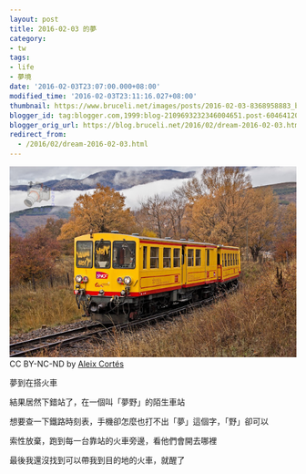 ```yaml
---
layout: post
title: 2016-02-03 的夢
category:
- tw
tags:
- life
- 夢境
date: '2016-02-03T23:07:00.000+08:00'
modified_time: '2016-02-03T23:11:16.027+08:00'
thumbnail: https://www.bruceli.net/images/posts/2016-02-03-8368958883_b9b5b5d266_o.jpg
blogger_id: tag:blogger.com,1999:blog-2109693232346004651.post-6046412016251007144
blogger_orig_url: https://blog.bruceli.net/2016/02/dream-2016-02-03.html
redirect_from:
  - /2016/02/dream-2016-02-03.html
---
```


![](/images/posts/2016-02-03-8368958883_b9b5b5d266_o.jpg)
<span>CC BY-NC-ND by [Aleix Cortés](https://www.flickr.com/photos/ut440_131m/8368958883/in/photolist-dKx6Ux-dvtkgV-cZXdPA-6WeGZn-pTSrgH-6AAKKX-oSAe1U-s2puC3-cWgHgA-fSWRuT-by4ZNd-dcA1x5-bULtnQ-pdycEc-dS68Yj-eUrWL4-iJiqW-dSdk22-dvV31H-qmBwG2-a2CzBf-AS7KnS-3c57Vb-bg7VqP-ayDeX8-81mDU1-qCDHaj-579yv9-ayDzbH-4Ldivn-ejffea-dNsDBM-ehPZby-6RzHe4-85UL52-zp1Evv-f7fptx-nR1WkP-moMwHA-7g54Eq-mJQxt6-pD7E3Q-4Rc3DG-dHyzaY-cZ3YvC-9qSizG-7Az8fz-jLYAWZ-eP6i3g-xthZWR)</span>

夢到在搭火車

結果居然下錯站了，在一個叫「夢野」的陌生車站

想要查一下鐵路時刻表，手機卻怎麼也打不出「夢」這個字，「野」卻可以

索性放棄，跑到每一台靠站的火車旁邊，看他們會開去哪裡

最後我還沒找到可以帶我到目的地的火車，就醒了
